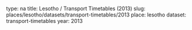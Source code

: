 type: na
title: Lesotho / Transport Timetables (2013)
slug: places/lesotho/datasets/transport-timetables/2013
place: lesotho
dataset: transport-timetables
year: 2013
